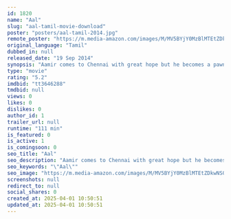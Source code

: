 ```yaml
---
id: 1820
name: "Aal"
slug: "aal-tamil-movie-download"
poster: "posters/aal-tamil-2014.jpg"
remote_poster: "https://m.media-amazon.com/images/M/MV5BYjY0MzBlMTEtZDkwNS00NWUxLTg5NGEtZTMxMmQzMzhiZmVhXkEyXkFqcGdeQXVyMjM5NDY4NzU@._V1_SX300.jpg"
original_language: "Tamil"
dubbed_in: null
released_date: "19 Sep 2014"
synopsis: "Aamir comes to Chennai with great hope but he becomes a pawn in the hands of a mysterious man who kidnaps his family and forces him to do what he wants."
type: "movie"
rating: "5.2"
imdbid: "tt3646288"
tmdbid: null
views: 0
likes: 0
dislikes: 0
author_id: 1
trailer_url: null
runtime: "111 min"
is_featured: 0
is_active: 1
is_comingsoon: 0
seo_title: "Aal"
seo_description: "Aamir comes to Chennai with great hope but he becomes a pawn in the hands of a mysterious man who kidnaps his family and forces him to do what he wants."
seo_keywords: "\"Aal\""
seo_image: "https://m.media-amazon.com/images/M/MV5BYjY0MzBlMTEtZDkwNS00NWUxLTg5NGEtZTMxMmQzMzhiZmVhXkEyXkFqcGdeQXVyMjM5NDY4NzU@._V1_SX300.jpg"
screenshots: null
redirect_to: null
social_shares: 0
created_at: 2025-04-01 10:50:51
updated_at: 2025-04-01 10:50:51
---
```



